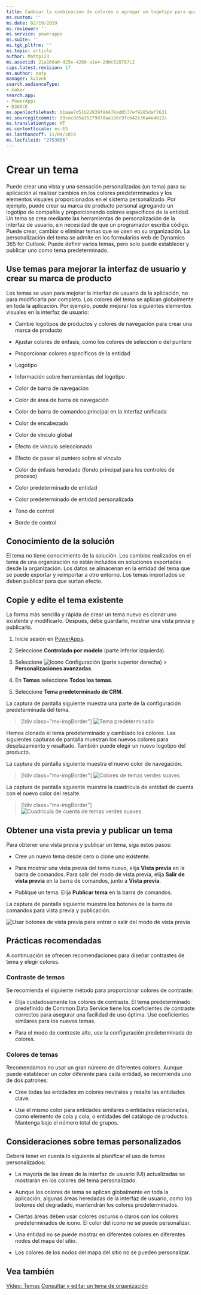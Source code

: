 ```yaml
---
title: Cambiar la combinación de colores o agregar un logotipo para que coincida con la marca de la organización | MicrosoftDocs
ms.custom: ''
ms.date: 02/19/2019
ms.reviewer: ''
ms.service: powerapps
ms.suite: ''
ms.tgt_pltfrm: ''
ms.topic: article
author: Mattp123
ms.assetid: 21a166a0-d25e-4260-a1e4-2ddc528787c2
caps.latest.revision: 17
ms.author: matp
manager: kvivek
search.audienceType:
- maker
search.app:
- PowerApps
- D365CE
ms.openlocfilehash: b1aae7d51b22939f84478ad0537ef9285daf7631
ms.sourcegitcommit: d9cecdd5a35279d78aa1b6c9fc642e36a4e4612c
ms.translationtype: HT
ms.contentlocale: es-ES
ms.lasthandoff: 11/04/2019
ms.locfileid: "2753856"
---
```

# <a name="create-a-theme"></a>Crear un tema

Puede crear una vista y una sensación personalizadas (un tema) para su aplicación al realizar cambios en los colores predeterminados y los elementos visuales proporcionados en el sistema personalizado. Por ejemplo, puede crear su marca de producto personal agregando un logotipo de compañía y proporcionando colores específicos de la entidad. Un tema se crea mediante las herramientas de personalización de la interfaz de usuario, sin necesidad de que un programador escriba código. Puede crear, cambiar o eliminar temas que se usen en su organización. La personalización del tema se admite en los formularios web de Dynamics 365 for Outlook. Puede definir varios temas, pero solo puede establecer y publicar uno como tema predeterminado.  
  
<a name="UseThemes"></a>   
## <a name="use-themes-to-enhance-the-user-interface-and-create-your-product-branding"></a>Use temas para mejorar la interfaz de usuario y crear su marca de producto  
 Los temas se usan para mejorar la interfaz de usuario de la aplicación, no para modificarla por completo. Los colores del tema se aplican globalmente en toda la aplicación. Por ejemplo, puede mejorar los siguientes elementos visuales en la interfaz de usuario:  
  
-   Cambie logotipos de productos y colores de navegación para crear una marca de producto  
  
-   Ajustar colores de énfasis, como los colores de selección o del puntero  
  
-   Proporcionar colores específicos de la entidad  
    
-   Logotipo  
  
-   Información sobre herramientas del logotipo  
  
-   Color de barra de navegación  
  
-   Color de área de barra de navegación

-   Color de barra de comandos principal en la Interfaz unificada
  
-   Color de encabezado  
  
-   Color de vínculo global  
  
-   Efecto de vínculo seleccionado  
  
-   Efecto de pasar el puntero sobre el vínculo  
  
-   Color de énfasis heredado (fondo principal para los controles de proceso)  
  
-   Color predeterminado de entidad  
  
-   Color predeterminado de entidad personalizada  
  
-   Tono de control  
  
-   Borde de control  
  
<a name="Solution"></a>   
## <a name="solution-awareness"></a>Conocimiento de la solución  
 El tema no tiene conocimiento de la solución. Los cambios realizados en el tema de una organización no están incluidos en soluciones exportadas desde la organización. Los datos se almacenan en la entidad del tema que se puede exportar y reimportar a otro entorno. Los temas importados se deben publicar para que surtan efecto.  
  
<a name="CloneAlter"></a>   
## <a name="copy-and-alter-the-existing-theme"></a>Copie y edite el tema existente  
 La forma más sencilla y rápida de crear un tema nuevo es clonar uno existente y modificarlo. Después, debe guardarlo, mostrar una vista previa y publicarlo. 
 
1.  Inicie sesión en [PowerApps](https://make.powerapps.com/?utm_source=padocs&utm_medium=linkinadoc&utm_campaign=referralsfromdoc).

2.  Seleccione **Controlado por modelo** (parte inferior izquierda). 

3.  Seleccione ![Icono Configuración](../model-driven-apps/media/powerapps-gear.png) (parte superior derecha) > **Personalizaciones avanzadas**. 

4. En **Temas** seleccione **Todos los temas**. 

5. Seleccione **Tema predeterminado de CRM**. 

La captura de pantalla siguiente muestra una parte de la configuración predeterminada del tema.  

> [!div class="mx-imgBorder"] 
> ![Tema predeterminado](media/default-theme.png) 
  
 Hemos clonado el tema predeterminado y cambiado los colores. Las siguientes capturas de pantalla muestran los nuevos colores para desplazamiento y resaltado. También puede elegir un nuevo logotipo del producto.  
  
 La captura de pantalla siguiente muestra el nuevo color de navegación.  
 
 > [!div class="mx-imgBorder"] 
 > ![Colores de temas verdes suaves](media/theme-gentle-green.png "Colores de temas verdes suaves")  
  
 La captura de pantalla siguiente muestra la cuadrícula de entidad de cuenta con el nuevo color del resalte.  
 
 > [!div class="mx-imgBorder"] 
 > ![Cuadrícula de cuenta de temas verdes suaves](media/themes-gentle-green-account-grid.png "Cuadrícula de cuenta de temas verdes suaves")  
  
<a name="Publish"></a>   
## <a name="preview-and-publish-a-theme"></a>Obtener una vista previa y publicar un tema  
 Para obtener una vista previa y publicar un tema, siga estos pasos:  
  
-   Cree un nuevo tema desde cero o clone uno existente.  
  
-   Para mostrar una vista previa del tema nuevo, elija **Vista previa** en la barra de comandos. Para salir del modo de vista previa, elija **Salir de vista previa** en la barra de comandos, junto a **Vista previa**.  
  
-   Publique un tema. Elija **Publicar tema** en la barra de comandos.  
  
 La captura de pantalla siguiente muestra los botones de la barra de comandos para vista previa y publicación.  
  
 ![Usar botones de vista previa para entrar o salir del modo de vista previa](media/themes-preview-buttons.PNG "Usar botones de vista previa para entrar o salir del modo de vista previa")  
  
<a name="BestPracticies"></a>   
## <a name="best-practices"></a>Prácticas recomendadas  
 A continuación se ofrecen recomendaciones para diseñar contrastes de tema y elegir colores.  
  
### <a name="theme-contrast"></a>Contraste de temas  
 Se recomienda el siguiente método para proporcionar colores de contraste:  
  
-   Elija cuidadosamente los colores de contraste. El tema predeterminado predefinido de Common Data Service tiene los coeficientes de contraste correctos para asegurar una facilidad de uso óptima. Use coeficientes similares para los nuevos temas.  
  
-   Para el modo de contraste alto, use la configuración predeterminada de colores.  
  
### <a name="theme-colors"></a>Colores de temas  
 Recomendamos no usar un gran número de diferentes colores. Aunque puede establecer un color diferente para cada entidad, se recomienda uno de dos patrones:  
  
-   Cree todas las entidades en colores neutrales y resalte las entidades clave.  
  
-   Use el mismo color para entidades similares o entidades relacionadas, como elemento de cola y cola, o entidades del catálogo de productos. Mantenga bajo el número total de grupos.  
  
<a name="Considerations"></a>   
## <a name="custom-theme-considerations"></a>Consideraciones sobre temas personalizados  
 Deberá tener en cuenta lo siguiente al planificar el uso de temas personalizados:  
  
-   La mayoría de las áreas de la interfaz de usuario (UI) actualizadas se mostrarán en los colores del tema personalizado.  
  
-   Aunque los colores de tema se aplican globalmente en toda la aplicación, algunas áreas heredadas de la interfaz de usuario, como los botones del degradado, mantendrán los colores predeterminados.  
  
-   Ciertas áreas deben usar colores oscuros o claros con los colores predeterminados de icono. El color del icono no se puede personalizar.  
  
-   Una entidad no se puede mostrar en diferentes colores en diferentes nodos del mapa del sitio.  
  
-   Los colores de los nodos del mapa del sitio no se pueden personalizar.  
  
## <a name="see-also"></a>Vea también  
         
 [Vídeo: Temas](https://go.microsoft.com/fwlink/p/?LinkId=529568) [Consultar y editar un tema de organización](https://docs.microsoft.com/dynamics365/customer-engagement/developer/customize-dev/query-and-edit-an-organization-theme)

